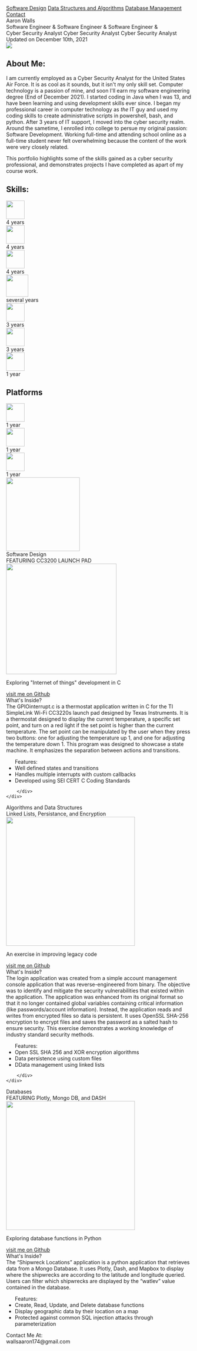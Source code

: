 

<body>

<div class="topnav" id="myTopnav">
  <link rel="stylesheet" href="https://cdnjs.cloudflare.com/ajax/libs/font-awesome/4.7.0/css/font-awesome.min.css">
  <link rel="stylesheet" href="https://fonts.googleapis.com/css?family=Audiowide">
  <a class="underline" href="#prj1-name">Software Design</a>
  <a class="underline" href="#prj2-name">Data Structures and Algorithms</a>
  <a class="underline" href="#prj3-name">Database Management</a>
  <a class="box" href="#contact">Contact</a>
  <a href="javascript:void(0);" class="icon" onclick="myFunction()">
    <i class="fa fa-bars fa-2x"></i>
  </a>
</div>

<div class="main">
	<div class="banner stripes">
		<div class="colorbar">
			<div class="bannerMessage">
			Aaron Walls
				<div class="stack" style="--stacks: 3;">
					<span style="--index: 0;">Software Engineer &</span>
					<span style="--index: 1;">Software Engineer &</span>
					<span style="--index: 2;">Software Engineer &</span>
				</div>
				<div class="stack" style="--stacks: 3;">
					<span style="--index: 0;">Cyber Security Analyst</span>
					<span style="--index: 1;">Cyber Security Analyst</span>
					<span style="--index: 2;">Cyber Security Analyst</span>
				</div>
				<span class="right">Updated on December 10th, 2021</span>
			</div>
			<div class="fastBars">	
			</div>
		</div>
	</div>
</div>
<div class="Main2">
	<div class="content-left">
		<img class="cartoonify" src="./assets/images/cartoonify.png">
		<h2>About Me:</h2>
		<p class="red">
		I am currently employed as a Cyber Security Analyst for the United States Air Force. It is as cool as it sounds, but it isn't my only skill set. 
		Computer technology is a passion of mine, and soon I'll earn my software engineering degree (End of December 2021). I started coding in Java when 
		I was 13, and have been learning and using development skills ever since. I began my professional career in computer technology as <i>the</i> IT guy and
		used my coding skills to create administrative scripts in powershell, bash, and python. After 3 years of IT support, I moved into the cyber security realm. 
		Around the sametime, I enrolled into college to persue my original passion: Software Development. Working full-time and attending school online as a full-time 
		student never felt overwhelming because the content of the work were very closely related. </p>
		<p>
		This portfolio highlights some of the skills gained as a cyber security professional, and demonstrates projects I have completed as apart of my course work.
		</p>
	</div>
	<div class="content-right">
		<h2>Skills: </h2>
		<div class="skills">
			<div class="details">
				<span class="icon"><img src="./assets/icons/HTML5.svg" width="50" height="50"></span>
			</div>
			<div class="bar">
				<div id="html-bar"></div>
			</div>
			<div id="years">4 years</div>
		</div>
		<div class="skills">
			<div class="details">
				<span class="icon"><img src="./assets/icons/CSS3.svg" width="50" height="50"></span>
			</div>
			<div class="bar">
				<div id="css-bar"></div>
			</div>
			<div id="years">4 years</div>
		</div>
		<div class="skills">
			<div class="details">
				<span class="icon"><img src="./assets/icons/JS.svg" width="50" height="50"></span>
			</div>
			<div class="bar">
				<div id="js-bar"></div>
			</div>
			<div id="years">4 years</div>
		</div>
		<div class="skills">
			<div class="details">
				<span class="icon"><img src="./assets/icons/java.svg" width="60" height="60"></span>
			</div>
			<div class="bar">
				<div id="java-bar"></div>
			</div>
			<div id="years">several years</div>
		</div>
		<div class="skills">
			<div class="details">
				<span class="icon"><img src="./assets/icons/c.png" width="50" height="50"></span>
			</div>
			<div class="bar">
				<div id="c-bar"></div>
			</div>
			<div id="years">3 years</div>
		</div>
		<div class="skills">
			<div class="details">
				<span class="icon"><img src="./assets/icons/C++.svg" width="50" height="50"></span>
			</div>
			<div class="bar">
				<div id="c-bar"></div>
			</div>
			<div id="years">3 years</div>
		</div>
		<div class="skills">
			<div class="details">
				<span class="icon"><img src="./assets/icons/Python.svg" width="50" height="50"></span>
			</div>
			<div class="bar">
				<div id="python-bar"></div>
			</div>
			<div id="years">1 year</div>
		</div>
		<h2>Platforms</h2>
		<div class="skills">
			<div class="details">
				<span class="icon"><img src="./assets/icons/Docker.png" width="50" height="50"></span>
			</div>
			<div class="bar">
				<div id="docker-bar"></div>
			</div>
			<div id="years">1 year</div>
		</div>
		<div class="skills">
			<div class="details">
				<span class="icon"><img src="./assets/icons/kubernetes.png" width="50" height="50"></span>
			</div>
			<div class="bar">
				<div id="kubernetes-bar"></div>
			</div>
			<div id="years">1 year</div>
		</div>
		<div class="skills">
			<div class="details">
				<span class="icon"><img src="./assets/icons/elastic.png" width="50" height="50"></span>
			</div>
			<div class="bar">
				<div id="elastic-bar"></div>
			</div>
			<div id="years">1 year</div>
		</div>
		<div>
			<img src="./assets/images/CompTIA.png" class="comptia" width="200" height="200">
		</div>
	</div>
</div>

<div class="Main3">
	<div class="box-left">
		<div id="pj1-title">
			<span id="prj1-name">Software Design</span>
			<span id="pj1-decoration"></span>
		</div>
		<div id="prj1-img">
			<div id="pj1-descr">
				FEATURING CC3200 LAUNCH PAD
				<img src="./assets/images/cc3200.png" height="300px">
				<p id="prj1-content">Exploring "Internet of things" development in C</p>
			</div>
		</div>
		<div id="prj1-footer">
			<span id="pj1-footer-decoration"></span>
			<a href="https://github.com/Aaron-Walls-byte/Software_Design_Project" id="prj1-footer-name">visit me on Github</a>
		</div>
	</div>
	<div class="box-right">
		<div id="pj1-reverse-title">
			<div class="pj1-reverse-header">
				What's Inside?
			</div>
			<div id="pj1-reverse-decoration">
			The GPIOinterrupt.c is a thermostat application written in C for the TI SimpleLink Wi-Fi CC3220s
			launch pad designed by Texas Instruments. It is a thermostat designed to display the current temperature,
			a specific set point, and turn on a red light if the set point is higher than the current temperature.
			The set point can be manipulated by the user when they press two buttons: one for adjusting the temperature
			up 1, and one for adjusting the temperature down 1. This program was designed to showcase a state machine.
			It emphasizes the separation between actions and transitions. 
				<ul class="features">Features:
					<li>Well defined states and transitions</li>
					<li>Handles multiple interrupts with custom callbacks</li>
					<li>Developed using SEI CERT C Coding Standards</li>
				</ul>
			</div>
		</div>
		<div id="prj1-explination">
		</div>
		<div id="prj1-r-footer">
			
		</div>
	</div>
</div>

<div class="Main4">
	<div class="box-left">
		<div id="pj2-title">
			<span id="prj2-name">Algorithms and Data Structures</span>
			<span id="pj2-decoration"></span>
		</div>
		<div id="prj2-img">
			<div id="pj2-descr">
				Linked Lists, Persistance, and Encryption
				<img src="./assets/images/encryption.png" height="350px">
				<p id="prj2-content">An exercise in improving legacy code</p>
			</div>
		</div>
		<div id="prj2-footer">
			<span id="pj2-footer-decoration"></span>
			<a href="https://github.com/Aaron-Walls-byte/Algorithms_and_Data_Structures_Project" id="prj1-footer-name">visit me on Github</a>
		</div>
	</div>
	<div class="box-right">
		<div id="pj2-reverse-title">
			<div class="pj2-reverse-header">
				What's Inside?
			</div>
			<div id="pj2-reverse-decoration">
			The login application was created from a simple account management console application that
			was reverse-engineered from binary. The objective was to identify and mitigate the security 
			vulnerabilities that existed within the application. The application was enhanced from its 
			original format so that it no longer contained global variables containing critical information
			(like passwords/account information). Instead, the application reads and writes from encrypted
			files so data is persistent. It uses OpenSSL SHA-256 encryption to encrypt files and saves the 
			password as a salted hash to ensure security. This exercise demonstrates a working knowledge of
			industry standard security methods.
				<ul class="features">Features:
					<li>Open SSL SHA 256 and XOR encryption algorithms</li>
					<li>Data persistence using custom files</li>
					<li>DData management using linked lists</li>
				</ul>
			</div>
		</div>
		<div id="prj2-explination">
		</div>
		<div id="prj2-r-footer">
			
		</div>
	</div>
</div>

<div class="Main5">
	<div class="box-left">
		<div id="pj3-title">
			<span id="prj3-name">Databases</span>
			<span id="pj3-decoration"></span>
		</div>
		<div id="prj3-img">
			<div id="pj3-descr">
				FEATURING Plotly, Mongo DB, and DASH
				<img src="./assets/images/dbMap.png" height="350px">
				<p id="prj3-content">Exploring database functions in Python</p>
			</div>
		</div>
		<div id="prj3-footer">
			<span id="pj3-footer-decoration"></span>
			<a href="https://github.com/Aaron-Walls-byte/Databases_Project" id="prj1-footer-name">visit me on Github</a>
		</div>
	</div>
	<div class="box-right">
		<div id="pj1-reverse-title">
			<div class="pj1-reverse-header">
				What's Inside?
			</div>
			<div id="pj1-reverse-decoration">
			The “Shipwreck Locations” application is a python application that retrieves data from a Mongo 
			Database. It uses Plotly, Dash, and Mapbox to display where the shipwrecks are according to 
			the latitude and longitude queried. Users can filter which shipwrecks are displayed by the 
			“watlev” value contained in the database. 
				<ul class="features">Features:
					<li>Create, Read, Update, and Delete database functions</li>
					<li>Display geographic data by their location on a map</li>
					<li>Protected against common SQL injection attacks through parameterization</li>
				</ul>
			</div>
		</div>
		<div id="prj3-r-footer"></div>
	</div>
</div>

<div id="contact">
    <div>Contact Me At:</div>
    <div>wallsaaron174@gmail.com</div>
</div>


<script>
function myFunction() {
  var x = document.getElementById("myTopnav");
  if (x.className === "topnav") {
    x.className += " responsive";
  } else {
    x.className = "topnav";
  }
}


</script>


</body>
